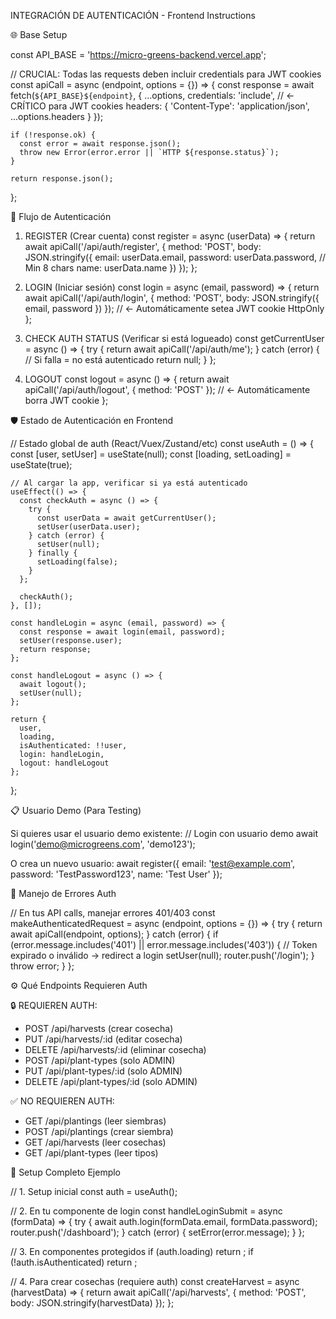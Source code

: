  INTEGRACIÓN DE AUTENTICACIÓN - Frontend Instructions

  🌐 Base Setup

  const API_BASE = 'https://micro-greens-backend.vercel.app';

  // CRUCIAL: Todas las requests deben incluir credentials para JWT cookies
  const apiCall = async (endpoint, options = {}) => {
    const response = await fetch(`${API_BASE}${endpoint}`, {
      ...options,
      credentials: 'include', // ← CRÍTICO para JWT cookies
      headers: {
        'Content-Type': 'application/json',
        ...options.headers
      }
    });

    if (!response.ok) {
      const error = await response.json();
      throw new Error(error.error || `HTTP ${response.status}`);
    }

    return response.json();
  };

  🔑 Flujo de Autenticación

  1. REGISTER (Crear cuenta)
  const register = async (userData) => {
    return await apiCall('/api/auth/register', {
      method: 'POST',
      body: JSON.stringify({
        email: userData.email,
        password: userData.password, // Min 8 chars
        name: userData.name
      })
    });
  };

  2. LOGIN (Iniciar sesión)
  const login = async (email, password) => {
    return await apiCall('/api/auth/login', {
      method: 'POST',
      body: JSON.stringify({ email, password })
    });
    // ← Automáticamente setea JWT cookie HttpOnly
  };

  3. CHECK AUTH STATUS (Verificar si está logueado)
  const getCurrentUser = async () => {
    try {
      return await apiCall('/api/auth/me');
    } catch (error) {
      // Si falla = no está autenticado
      return null;
    }
  };

  4. LOGOUT
  const logout = async () => {
    return await apiCall('/api/auth/logout', { method: 'POST' });
    // ← Automáticamente borra JWT cookie
  };

  🛡️ Estado de Autenticación en Frontend

  // Estado global de auth (React/Vuex/Zustand/etc)
  const useAuth = () => {
    const [user, setUser] = useState(null);
    const [loading, setLoading] = useState(true);

    // Al cargar la app, verificar si ya está autenticado
    useEffect(() => {
      const checkAuth = async () => {
        try {
          const userData = await getCurrentUser();
          setUser(userData.user);
        } catch (error) {
          setUser(null);
        } finally {
          setLoading(false);
        }
      };

      checkAuth();
    }, []);

    const handleLogin = async (email, password) => {
      const response = await login(email, password);
      setUser(response.user);
      return response;
    };

    const handleLogout = async () => {
      await logout();
      setUser(null);
    };

    return {
      user,
      loading,
      isAuthenticated: !!user,
      login: handleLogin,
      logout: handleLogout
    };
  };

  📋 Usuario Demo (Para Testing)

  Si quieres usar el usuario demo existente:
  // Login con usuario demo
  await login('demo@microgreens.com', 'demo123');

  O crea un nuevo usuario:
  await register({
    email: 'test@example.com',
    password: 'TestPassword123',
    name: 'Test User'
  });

  🔧 Manejo de Errores Auth

  // En tus API calls, manejar errores 401/403
  const makeAuthenticatedRequest = async (endpoint, options = {}) => {
    try {
      return await apiCall(endpoint, options);
    } catch (error) {
      if (error.message.includes('401') || error.message.includes('403')) {
        // Token expirado o inválido → redirect a login
        setUser(null);
        router.push('/login');
      }
      throw error;
    }
  };

  ⚙️ Qué Endpoints Requieren Auth

  🔒 REQUIEREN AUTH:
  - POST /api/harvests (crear cosecha)
  - PUT /api/harvests/:id (editar cosecha)
  - DELETE /api/harvests/:id (eliminar cosecha)
  - POST /api/plant-types (solo ADMIN)
  - PUT /api/plant-types/:id (solo ADMIN)
  - DELETE /api/plant-types/:id (solo ADMIN)

  ✅ NO REQUIEREN AUTH:
  - GET /api/plantings (leer siembras)
  - POST /api/plantings (crear siembra)
  - GET /api/harvests (leer cosechas)
  - GET /api/plant-types (leer tipos)

  🚀 Setup Completo Ejemplo

  // 1. Setup inicial
  const auth = useAuth();

  // 2. En tu componente de login
  const handleLoginSubmit = async (formData) => {
    try {
      await auth.login(formData.email, formData.password);
      router.push('/dashboard');
    } catch (error) {
      setError(error.message);
    }
  };

  // 3. En componentes protegidos
  if (auth.loading) return <Loading />;
  if (!auth.isAuthenticated) return <LoginForm />;

  // 4. Para crear cosechas (requiere auth)
  const createHarvest = async (harvestData) => {
    return await apiCall('/api/harvests', {
      method: 'POST',
      body: JSON.stringify(harvestData)
    });
  };